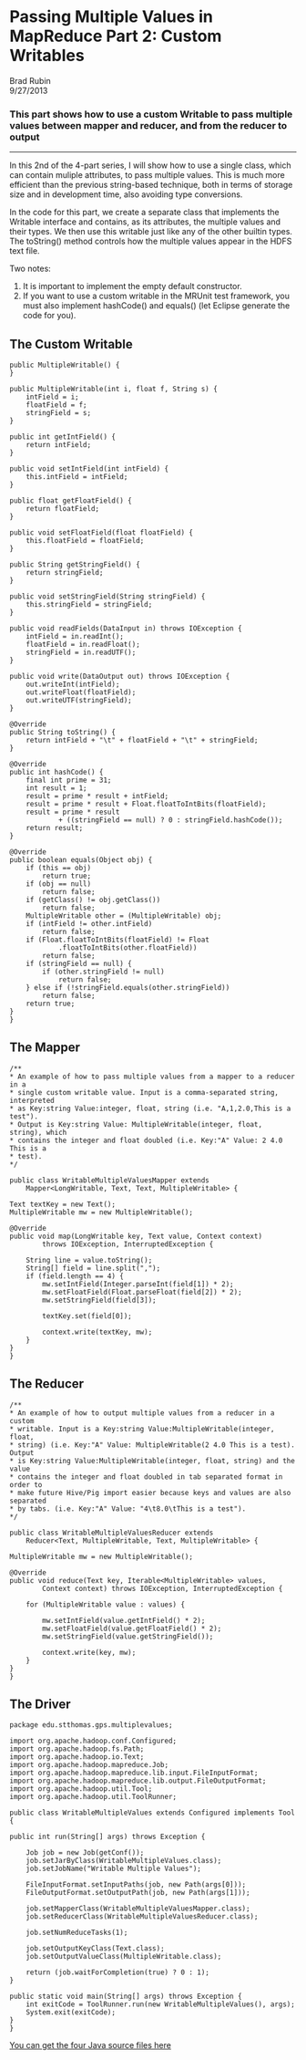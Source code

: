 # Passing Multiple Values in MapReduce Part 2: Custom Writables

Brad Rubin  
9/27/2013

### This part shows how to use a custom Writable to pass multiple values between mapper and reducer, and from the reducer to output
---
In this 2nd of the 4-part series, I will show how to use a single class, which can contain muliple attributes, to pass multiple values.  This is much more efficient than the previous string-based technique, both in terms of storage size and in development time, also avoiding type conversions.

In the code for this part, we create a separate class that implements the Writable interface and contains, as its attributes, the multiple values and their types.  We then use this writable just like any of the other builtin types.  The toString() method controls how the multiple values appear in the HDFS text file.

Two notes:  

1. It is important to implement the empty default constructor.  
2. If you want to use a custom writable in the MRUnit test framework, you must also implement hashCode() and equals() (let Eclipse generate the code for you).  

## The Custom Writable

	public MultipleWritable() {
	}

	public MultipleWritable(int i, float f, String s) {
		intField = i;
		floatField = f;
		stringField = s;
	}

	public int getIntField() {
		return intField;
	}

	public void setIntField(int intField) {
		this.intField = intField;
	}

	public float getFloatField() {
		return floatField;
	}

	public void setFloatField(float floatField) {
		this.floatField = floatField;
	}

	public String getStringField() {
		return stringField;
	}

	public void setStringField(String stringField) {
		this.stringField = stringField;
	}

	public void readFields(DataInput in) throws IOException {
		intField = in.readInt();
		floatField = in.readFloat();
		stringField = in.readUTF();
	}

	public void write(DataOutput out) throws IOException {
		out.writeInt(intField);
		out.writeFloat(floatField);
		out.writeUTF(stringField);
	}

	@Override
	public String toString() {
		return intField + "\t" + floatField + "\t" + stringField;
	}

	@Override
	public int hashCode() {
		final int prime = 31;
		int result = 1;
		result = prime * result + intField;
		result = prime * result + Float.floatToIntBits(floatField);
		result = prime * result
				+ ((stringField == null) ? 0 : stringField.hashCode());
		return result;
	}

	@Override
	public boolean equals(Object obj) {
		if (this == obj)
			return true;
		if (obj == null)
			return false;
		if (getClass() != obj.getClass())
			return false;
		MultipleWritable other = (MultipleWritable) obj;
		if (intField != other.intField)
			return false;
		if (Float.floatToIntBits(floatField) != Float
				.floatToIntBits(other.floatField))
			return false;
		if (stringField == null) {
			if (other.stringField != null)
				return false;
		} else if (!stringField.equals(other.stringField))
			return false;
		return true;
	}
	}

## The Mapper
	/**
	* An example of how to pass multiple values from a mapper to a reducer in a
	* single custom writable value. Input is a comma-separated string, interpreted
	* as Key:string Value:integer, float, string (i.e. "A,1,2.0,This is a test").
	* Output is Key:string Value: MultipleWritable(integer, float, string), which
	* contains the integer and float doubled (i.e. Key:"A" Value: 2 4.0 This is a
	* test).
	*/

	public class WritableMultipleValuesMapper extends
		Mapper<LongWritable, Text, Text, MultipleWritable> {

	Text textKey = new Text();
	MultipleWritable mw = new MultipleWritable();

	@Override
	public void map(LongWritable key, Text value, Context context)
			throws IOException, InterruptedException {

		String line = value.toString();
		String[] field = line.split(",");
		if (field.length == 4) {
			mw.setIntField(Integer.parseInt(field[1]) * 2);
			mw.setFloatField(Float.parseFloat(field[2]) * 2);
			mw.setStringField(field[3]);

			textKey.set(field[0]);

			context.write(textKey, mw);
		}
	}
	}

## The Reducer

	/**
	* An example of how to output multiple values from a reducer in a custom
	* writable. Input is a Key:string Value:MultipleWritable(integer, float,
	* string) (i.e. Key:"A" Value: MultipleWritable(2 4.0 This is a test). Output
	* is Key:string Value:MultipleWritable(integer, float, string) and the value
	* contains the integer and float doubled in tab separated format in order to
	* make future Hive/Pig import easier because keys and values are also separated
	* by tabs. (i.e. Key:"A" Value: "4\t8.0\tThis is a test").
	*/

	public class WritableMultipleValuesReducer extends
		Reducer<Text, MultipleWritable, Text, MultipleWritable> {

	MultipleWritable mw = new MultipleWritable();

	@Override
	public void reduce(Text key, Iterable<MultipleWritable> values,
			Context context) throws IOException, InterruptedException {

		for (MultipleWritable value : values) {

			mw.setIntField(value.getIntField() * 2);
			mw.setFloatField(value.getFloatField() * 2);
			mw.setStringField(value.getStringField());

			context.write(key, mw);
		}
	}
	}


## The Driver
	package edu.stthomas.gps.multiplevalues;

	import org.apache.hadoop.conf.Configured;
	import org.apache.hadoop.fs.Path;
	import org.apache.hadoop.io.Text;
	import org.apache.hadoop.mapreduce.Job;
	import org.apache.hadoop.mapreduce.lib.input.FileInputFormat;
	import org.apache.hadoop.mapreduce.lib.output.FileOutputFormat;
	import org.apache.hadoop.util.Tool;
	import org.apache.hadoop.util.ToolRunner;

	public class WritableMultipleValues extends Configured implements Tool {

	public int run(String[] args) throws Exception {

		Job job = new Job(getConf());
		job.setJarByClass(WritableMultipleValues.class);
		job.setJobName("Writable Multiple Values");

		FileInputFormat.setInputPaths(job, new Path(args[0]));
		FileOutputFormat.setOutputPath(job, new Path(args[1]));

		job.setMapperClass(WritableMultipleValuesMapper.class);
		job.setReducerClass(WritableMultipleValuesReducer.class);

		job.setNumReduceTasks(1);

		job.setOutputKeyClass(Text.class);
		job.setOutputValueClass(MultipleWritable.class);

		return (job.waitForCompletion(true) ? 0 : 1);
	}

	public static void main(String[] args) throws Exception {
		int exitCode = ToolRunner.run(new WritableMultipleValues(), args);
		System.exit(exitCode);
	}
	}
	
[You can get the four Java source files here](https://github.com/CoE4BD/HadoopHowTo/blob/master/writableMultipleValues/)



	